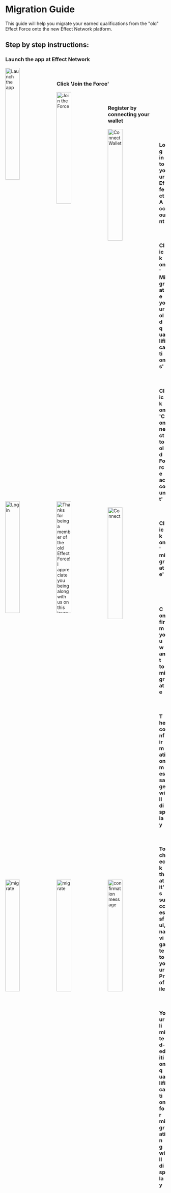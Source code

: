 # Migration Guide

This guide will help you migrate your earned qualifications from the "old" Effect Force onto the new Effect Network platform. 

## Step by step instructions:

### Launch the app at Effect Network

<img src="https://i.ibb.co/Ns4wMG6/step1.png"
     alt="Launch the app"
     style="float: left; margin-right: 10px; width: 30%"/> <br> 
     
### Click 'Join the Force'

<img src="https://i.ibb.co/hYKfmqf/step2.png"
     alt="Join the Force"
     style="float: left; margin-right: 10px; width: 30%"/> <br> 
     
### Register by connecting your wallet

<img src="https://i.ibb.co/HP3Hqmt/step3.png"
     alt="Connect Wallet"
     style="float: left; margin-right: 10px; width: 30%"/> <br>
 
### Log in to your Effect Account 

<img src="https://i.ibb.co/Hh6kCxG/step5.png"
     alt="Log in"
     style="float: left; margin-right: 10px; width: 30%"/> <br> 
     
### Click on 'Migrate your old qualifications'

<img src="https://i.ibb.co/Ch1PL7g/step6.png"
     alt="Thanks for being a member of the old Effect Force! I appreciate you being along with us on this journey to finally decentralizing the platform! -Rochelle"
     style="float: left; margin-right: 10px; width: 30%"/> <br>
     
### Click on 'Connect to old Force account'

<img src="https://i.ibb.co/5jcpnpQ/step7.png"
     alt="Connect"
     style="float: left; margin-right: 10px; width: 30%"/> <br> 
     
### Click on 'migrate'

<img src="https://i.ibb.co/xHnqS1b/Stepmissing.png"
     alt="migrate"
     style="float: left; margin-right: 10px; width: 30%"/> <br><br><br> 
     
### Confirm you want to migrate

<img src="https://i.ibb.co/FKss9hS/stepnoidea.png"
     alt="migrate"
     style="float: left; margin-right: 10px; width: 30%"/> <br> 
     
### The confirmation message will display

<img src="https://i.ibb.co/ZKg027H/stepnoidea1.png"
     alt="confirmation message"
     style="float: left; margin-right: 10px; width: 30%"/> <br> 
     
### To check that it's successful, navigate to your Profile

<img src="https://i.ibb.co/nBh7Gjs/stepnoidea2.png"
     alt="migrate"
     style="float: left; margin-right: 10px; width: 30%"/> <br> 
     
### Your limited-edition qualification for migrating will display

<img src="https://i.ibb.co/hVJ3dt9/stepfinal.png"
     alt="migrate"
     style="float: left; margin-right: 10px; width: 30%"/> <br> 
